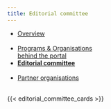 ```yaml
---
title: Editorial committee
---
```


<div class="mb-4">
  <ul class="nav nav-tabs nav-justified">
    <li class="nav-item">
      <a class="nav-link" href="../">Overview<br><br></a>
    </li>
    <li class="nav-item">
      <a class="nav-link" href="../organisations_and_programs/">Programs & Organisations<br>behind the portal</a>
    </li>
    <li class="nav-item">
      <a class="nav-link active" href="#"><b>Editorial committee<br><br></b></a>
    </li>
    <li class="nav-item">
      <a class="nav-link" href="../partner_organisations/">Partner organisations<br><br></a>
    </li>
  </ul>
</div>

{{< editorial_committee_cards >}}
